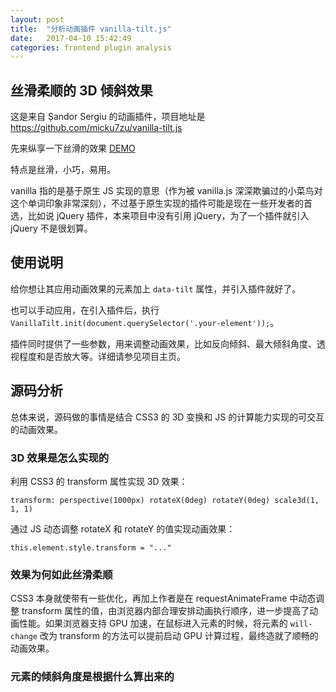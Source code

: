 ```yaml
---
layout: post
title:  "分析动画插件 vanilla-tilt.js"
date:   2017-04-10 15:42:49
categories: frontend plugin analysis
---
```


## 丝滑柔顺的 3D 倾斜效果

这是来自 Șandor Sergiu 的动画插件，项目地址是 https://github.com/micku7zu/vanilla-tilt.js

先来纵享一下丝滑的效果 [DEMO](https://micku7zu.github.io/vanilla-tilt.js/)

特点是丝滑，小巧，易用。

vanilla 指的是基于原生 JS 实现的意思（作为被 vanilla.js 深深欺骗过的小菜鸟对这个单词印象非常深刻），不过基于原生实现的插件可能是现在一些开发者的首选，比如说 jQuery 插件，本来项目中没有引用 jQuery，为了一个插件就引入 jQuery 不是很划算。

## 使用说明

给你想让其应用动画效果的元素加上 `data-tilt` 属性，并引入插件就好了。

也可以手动应用，在引入插件后，执行 `VanillaTilt.init(document.querySelector('.your-element'));`。

插件同时提供了一些参数，用来调整动画效果，比如反向倾斜、最大倾斜角度、透视程度和是否放大等。详细请参见项目主页。

## 源码分析

总体来说，源码做的事情是结合 CSS3 的 3D 变换和 JS 的计算能力实现的可交互的动画效果。

### 3D 效果是怎么实现的

利用 CSS3 的 transform 属性实现 3D 效果：

`transform: perspective(1000px) rotateX(0deg) rotateY(0deg) scale3d(1, 1, 1)`

通过 JS 动态调整 rotateX 和 rotateY 的值实现动画效果：

`this.element.style.transform = "..."`

### 效果为何如此丝滑柔顺

CSS3 本身就使带有一些优化，再加上作者是在 requestAnimateFrame 中动态调整 transform 属性的值，由浏览器内部合理安排动画执行顺序，进一步提高了动画性能。如果浏览器支持 GPU 加速，在鼠标进入元素的时候，将元素的 `will-change` 改为 transform 的方法可以提前启动 GPU 计算过程，最终造就了顺畅的动画效果。

### 元素的倾斜角度是根据什么算出来的

